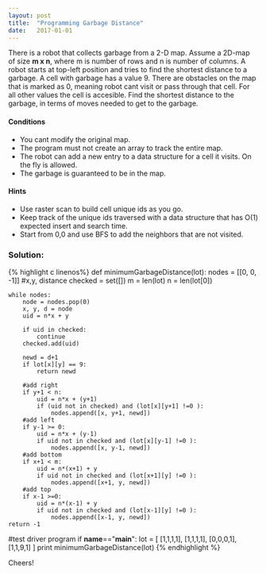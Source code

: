 ```yaml
---
layout: post
title:  "Programming Garbage Distance"
date:   2017-01-01
---
```



<p class="intro">There is a robot that collects garbage from a 2-D map. Assume a 2D-map of size <b>m x n</b>, where m is number of rows and n is number of columns. A robot starts at top-left position and tries to find the shortest distance to a garbage. A cell with garbage has a value 9. There are obstacles on the map that is marked as 0, meaning robot cant visit or pass through that cell. For all other values the cell is accesible. Find the shortest distance to the garbage, in terms of moves needed to get to the garbage.</p>

#### Conditions
* You cant modify the original map.
* The program must not create an array to track the entire map. 
* The robot can add a new entry to a data structure for a cell it visits. On the fly is allowed.
* The garbage is guaranteed to be in the map.


#### Hints
* Use raster scan to build cell unique ids as you go.
* Keep track of the unique ids traversed with a data structure that has O(1) expected insert and search time.
* Start from 0,0 and use BFS to add the neighbors that are not visited.

### Solution:
{% highlight c linenos%}
def minimumGarbageDistance(lot):
    nodes = [[0, 0, -1]] #x,y, distance
    checked = set([])
    m = len(lot)
    n = len(lot[0])

    while nodes:
        node = nodes.pop(0)
        x, y, d = node
        uid = n*x + y

        if uid in checked:
            continue
        checked.add(uid)

        newd = d+1
        if lot[x][y] == 9:
            return newd

        #add right
        if y+1 < n:
            uid = n*x + (y+1)
            if (uid not in checked) and (lot[x][y+1] !=0 ):
                nodes.append([x, y+1, newd])
        #add left
        if y-1 >= 0:
            uid = n*x + (y-1)
            if uid not in checked and (lot[x][y-1] !=0 ):
                nodes.append([x, y-1, newd])
        #add bottom
        if x+1 < m:
            uid = n*(x+1) + y
            if uid not in checked and (lot[x+1][y] !=0 ):
                nodes.append([x+1, y, newd])
        #add top
        if x-1 >=0:
            uid = n*(x-1) + y
            if uid not in checked and (lot[x-1][y] !=0 ):
                nodes.append([x-1, y, newd])
    return -1

#test driver program 
if __name__=="__main__":
   lot = [
            [1,1,1,1],
            [1,1,1,1],
            [0,0,0,1],
            [1,1,9,1]
         ]
   print minimumGarbageDistance(lot)
{% endhighlight %}

Cheers!
